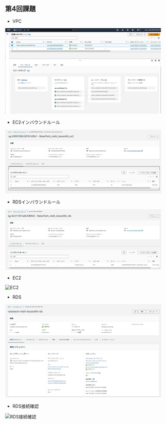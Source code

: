 ## 第4回課題
  - VPC

  ![VPC](/lecture04/images/VPC.jpg)

  - EC2インバウンドルール

  ![EC2 インバウンドルール](/lecture04/images/EC2インバウンドルール.jpg)

  - RDSインバウンドルール

  ![RDS インバウンドルール](/lecture04/images/RDSインバウンドルール.jpg)
  
  - EC2

  ![EC2](/lecture04/images/)

  - RDS

  ![RDS](/lecture04/images/RDS.jpg)

  - RDS接続確認

  ![RDS接続確認](/lecture04/images/)
